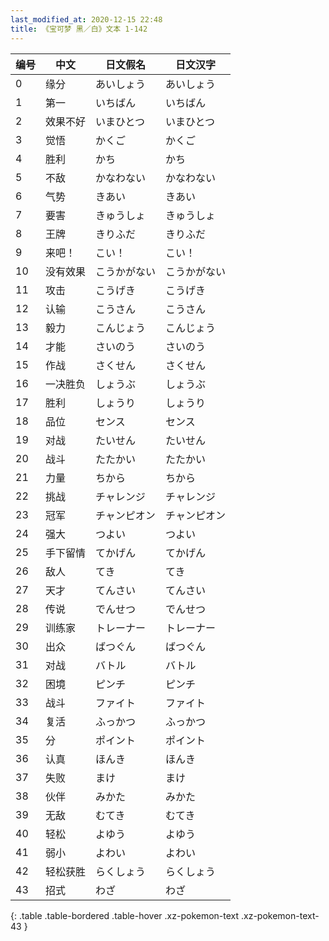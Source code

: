 ```yaml
---
last_modified_at: 2020-12-15 22:48
title: 《宝可梦 黑／白》文本 1-142
---
```

| 编号 | 中文 | 日文假名 | 日文汉字 |
| ---- | ---- | ---- | --- |
| 0 | 缘分 | あいしょう | あいしょう |
| 1 | 第一 | いちばん | いちばん |
| 2 | 效果不好 | いまひとつ | いまひとつ |
| 3 | 觉悟 | かくご | かくご |
| 4 | 胜利 | かち | かち |
| 5 | 不敌 | かなわない | かなわない |
| 6 | 气势 | きあい | きあい |
| 7 | 要害 | きゅうしょ | きゅうしょ |
| 8 | 王牌 | きりふだ | きりふだ |
| 9 | 来吧！ | こい！ | こい！ |
| 10 | 没有效果 | こうかがない | こうかがない |
| 11 | 攻击 | こうげき | こうげき |
| 12 | 认输 | こうさん | こうさん |
| 13 | 毅力 | こんじょう | こんじょう |
| 14 | 才能 | さいのう | さいのう |
| 15 | 作战 | さくせん | さくせん |
| 16 | 一决胜负 | しょうぶ | しょうぶ |
| 17 | 胜利 | しょうり | しょうり |
| 18 | 品位 | センス | センス |
| 19 | 对战 | たいせん | たいせん |
| 20 | 战斗 | たたかい | たたかい |
| 21 | 力量 | ちから | ちから |
| 22 | 挑战 | チャレンジ | チャレンジ |
| 23 | 冠军 | チャンピオン | チャンピオン |
| 24 | 强大 | つよい | つよい |
| 25 | 手下留情 | てかげん | てかげん |
| 26 | 敌人 | てき | てき |
| 27 | 天才 | てんさい | てんさい |
| 28 | 传说 | でんせつ | でんせつ |
| 29 | 训练家 | トレーナー | トレーナー |
| 30 | 出众 | ばつぐん | ばつぐん |
| 31 | 对战 | バトル | バトル |
| 32 | 困境 | ピンチ | ピンチ |
| 33 | 战斗 | ファイト | ファイト |
| 34 | 复活 | ふっかつ | ふっかつ |
| 35 | 分 | ポイント | ポイント |
| 36 | 认真 | ほんき | ほんき |
| 37 | 失败 | まけ | まけ |
| 38 | 伙伴 | みかた | みかた |
| 39 | 无敌 | むてき | むてき |
| 40 | 轻松 | よゆう | よゆう |
| 41 | 弱小 | よわい | よわい |
| 42 | 轻松获胜 | らくしょう | らくしょう |
| 43 | 招式 | わざ | わざ |
{: .table .table-bordered .table-hover .xz-pokemon-text .xz-pokemon-text-43 }